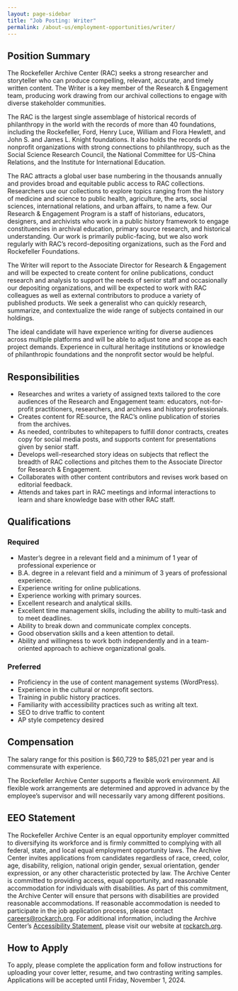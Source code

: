 ```yaml
---
layout: page-sidebar
title: "Job Posting: Writer"
permalink: /about-us/employment-opportunities/writer/
---
```


## Position Summary
The Rockefeller Archive Center (RAC) seeks a strong researcher and storyteller who can produce compelling, relevant, accurate, and timely written content. The Writer is a key member of the Research & Engagement team, producing work drawing from our archival collections to engage with diverse stakeholder communities.

The RAC is the largest single assemblage of historical records of philanthropy in the world with the records of more than 40 foundations, including the Rockefeller, Ford, Henry Luce, William and Flora Hewlett, and John S. and James L. Knight foundations. It also holds the records of nonprofit organizations with strong connections to philanthropy, such as the Social Science Research Council, the National Committee for US-China Relations, and the Institute for International Education. 

The RAC attracts a global user base numbering in the thousands annually and provides broad and equitable public access to RAC collections. Researchers use our collections to explore topics ranging from the history of medicine and science to public health, agriculture, the arts, social sciences, international relations, and urban affairs, to name a few. Our Research & Engagement Program is a staff of historians, educators, designers, and archivists who work in a public history framework to engage constituencies in archival education, primary source research, and historical understanding. Our work is primarily public-facing, but we also work regularly with RAC’s record-depositing organizations, such as the Ford and Rockefeller Foundations.

The Writer will report to the Associate Director for Research & Engagement and will be expected to create content for online publications, conduct research and analysis to support the needs of senior staff and occasionally our depositing organizations, and will be expected to work with RAC colleagues as well as external contributors to produce a variety of published products. We seek a generalist who can quickly research, summarize, and contextualize the wide range of subjects contained in our holdings.

The ideal candidate will have experience writing for diverse audiences across multiple platforms and will be able to adjust tone and scope as each project demands. Experience in cultural heritage institutions or knowledge of philanthropic foundations and the nonprofit sector would be helpful.

## Responsibilities
- Researches and writes a variety of assigned texts tailored to the core audiences of the Research and Engagement team: educators, not-for-profit practitioners, researchers, and archives and history professionals.
- Creates content for RE:source, the RAC’s online publication of stories from the archives. 
- As needed, contributes to whitepapers to fulfill donor contracts, creates copy for social media posts, and supports content for presentations given by senior staff.
- Develops well-researched story ideas on subjects that reflect the breadth of RAC collections and pitches them to the Associate Director for Research & Engagement.
- Collaborates with other content contributors and revises work based on editorial feedback.
- Attends and takes part in RAC meetings and informal interactions to learn and share knowledge base with other RAC staff.

## Qualifications
### Required
- Master’s degree in a relevant field and a minimum of 1 year of professional experience or 
- B.A. degree in a relevant field and a minimum of 3 years of professional experience.
- Experience writing for online publications. 
- Experience working with primary sources.
- Excellent research and analytical skills.
- Excellent time management skills, including the ability to multi-task and to meet deadlines.
- Ability to break down and communicate complex concepts.  
- Good observation skills and a keen attention to detail.
- Ability and willingness to work both independently and in a team-oriented approach to achieve organizational goals.

### Preferred
- Proficiency in the use of content management systems (WordPress).
- Experience in the cultural or nonprofit sectors.
- Training in public history practices.
- Familiarity with accessibility practices such as writing alt text.
- SEO to drive traffic to content
- AP style competency desired

## Compensation
The salary range for this position is $60,729 to $85,021 per year and is commensurate with experience.

The Rockefeller Archive Center supports a flexible work environment. All flexible work arrangements are determined and approved in advance by the employee’s supervisor and will necessarily vary among different positions.

## EEO Statement
The Rockefeller Archive Center is an equal opportunity employer committed to diversifying its workforce and is firmly committed to complying with all federal, state, and local equal employment opportunity laws. The Archive Center invites applications from candidates regardless of race, creed, color, age, disability, religion, national origin gender, sexual orientation, gender expression, or any other characteristic protected by law. The Archive Center is committed to providing access, equal opportunity, and reasonable accommodation for individuals with disabilities. As part of this commitment, the Archive Center will ensure that persons with disabilities are provided reasonable accommodations. If reasonable accommodation is needed to participate in the job application process, please contact [careers@rockarch.org](mailto:careers@rockarch.org). For additional information, including the Archive Center’s [Accessibility Statement](https://rockarch.org/about-us/accessibility/), please visit our website at [rockarch.org](https://rockarch.org). 

## How to Apply
To apply, please complete the application form and follow instructions for uploading your cover letter, resume, and two contrasting writing samples. Applications will be accepted until Friday, November 1, 2024.
